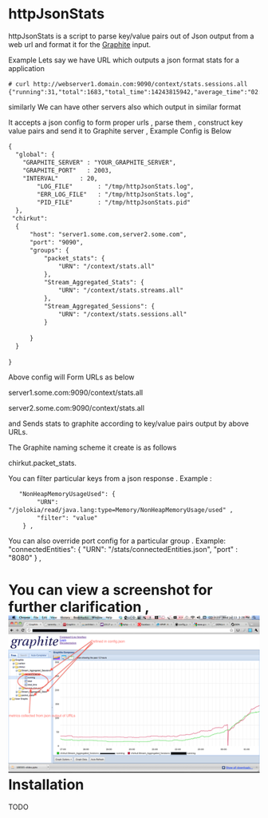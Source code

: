 httpJsonStats
=============
httpJsonStats is a script to parse key/value pairs out of Json output from a web url and format it for the [Graphite](http://graphite.wikidot.com) input. 

Example Lets say we have URL which outputs a json format stats for a application 

    # curl http://webserver1.domain.com:9090/context/stats.sessions.all
    {"running":31,"total":1683,"total_time":14243815942,"average_time":"02:23:42"}

similarly We can have other servers also which output in similar format

It accepts a json config to form proper urls , parse them , construct key value pairs and send it to Graphite server , Example Config is Below 

    {
      "global": { 
        "GRAPHITE_SERVER" : "YOUR_GRAPHITE_SERVER", 
        "GRAPHITE_PORT"   : 2003,
        "INTERVAL"      : 20, 
            "LOG_FILE"       : "/tmp/httpJsonStats.log", 
            "ERR_LOG_FILE"   : "/tmp/httpJsonStats.log", 
            "PID_FILE"       : "/tmp/httpJsonStats.pid"
      }, 
     "chirkut": 
      {
          "host": "server1.some.com,server2.some.com",
          "port": "9090",
          "groups": {
              "packet_stats": {
                  "URN": "/context/stats.all"
              },
              "Stream_Aggregated_Stats": {
                  "URN": "/context/stats.streams.all"
              },
              "Stream_Aggregated_Sessions": {
                  "URN": "/context/stats.sessions.all"
              }

          }
      }

    }

Above config will Form URLs as below 


server1.some.com:9090/context/stats.all

server2.some.com:9090/context/stats.all

and Sends stats to graphite according to key/value pairs output by above URLs. 

The Graphite naming scheme it create is as follows 

chirkut.packet_stats.<HOSTNAME> 



You can filter particular keys from a json response . 
Example : 

       "NonHeapMemoryUsageUsed": { 
            "URN": "/jolokia/read/java.lang:type=Memory/NonHeapMemoryUsage/used" , 
            "filter": "value"
        } , 

You can also override port config for a particular group . 
Example: 
        "connectedEntities": {
          "URN": "/stats/connectedEntities.json", 
          "port" : "8080"
        } , 


You can view a screenshot for further clarification , ![SCREENSHOT](https://github.com/sverma/httpJsonStats/raw/master/screenshots/screenshot1.png "SCREENSHOT")
Installation 
============

TODO


